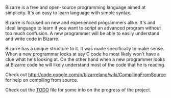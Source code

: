 Bizarre is a free and open-source programming language aimed at simplicity. It's an easy to learn language with simple syntax.

Bizarre is focused on new and experienced programmers alike. It's and ideal language to learn if you want to script an advanced program without too much confusion. A new programmer will be able to easily understand and write code in Bizarre.

Bizarre has a unique structure to it. It was made specifically to make sense. When a new programmer looks at say C code he most likely won't have a clue what he's looking at. On the other hand when a new programmer looks at Bizarre code he will likely understand most of the code that he is reading.

Check out http://code.google.com/p/bizarrelang/wiki/CompilingFromSource for help on compiling from source.

Check out the <a href='http://code.google.com/p/bizarrelang/source/browse/trunk/TODO'>TODO</a> file for some info on the progress of the project.
